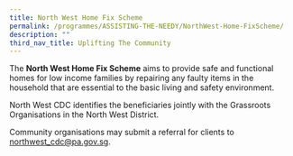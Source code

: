 ```yaml
---
title: North West Home Fix Scheme
permalink: /programmes/ASSISTING-THE-NEEDY/NorthWest-Home-FixScheme/
description: ""
third_nav_title: Uplifting The Community
---
```

The **North West Home Fix Scheme** aims to provide safe and functional homes for low income families by repairing any faulty items in the household that are essential to the basic living and safety environment.

North West CDC identifies the beneficiaries jointly with the Grassroots Organisations in the North West District.

Community organisations may submit a referral for clients to northwest_cdc@pa.gov.sg. 